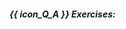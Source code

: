 ##### {{ icon_Q_A }} Exercises:

  <include src="q-essay-minesweeper.md" />
  <include src="q-essay-bank.md" />
  <include src="q-essay-defensive.md" />
  <include src="q-tick-trueFalse.md" />
